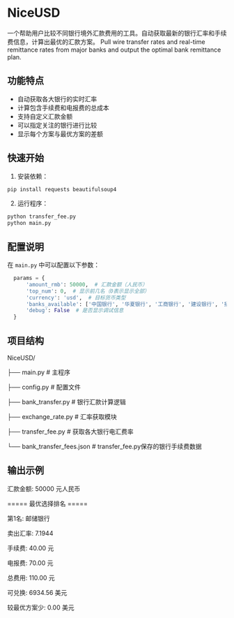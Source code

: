 # NiceUSD
一个帮助用户比较不同银行境外汇款费用的工具。自动获取最新的银行汇率和手续费信息，计算出最优的汇款方案。
Pull wire transfer rates and real-time remittance rates from major banks and output the optimal bank remittance plan.

## 功能特点

- 自动获取各大银行的实时汇率
- 计算包含手续费和电报费的总成本
- 支持自定义汇款金额
- 可以指定关注的银行进行比较
- 显示每个方案与最优方案的差额

## 快速开始

1. 安装依赖：
~~~bash
pip install requests beautifulsoup4
~~~
2. 运行程序：
~~~bash
python transfer_fee.py
python main.py
~~~

## 配置说明

在 `main.py` 中可以配置以下参数：
~~~python
  params = {
      'amount_rmb': 50000,  # 汇款金额（人民币）
      'top_num': 0,  # 显示前几名（0表示显示全部）
      'currency': 'usd',  # 目标货币类型
      'banks_available': ['中国银行', '华夏银行', '工商银行', '建设银行', '招商银行'],  # 指定要查询的银行列表，留空则查看前top_num个方案
      'debug': False  # 是否显示调试信息
  }
~~~

## 项目结构
NiceUSD/

├── main.py # 主程序

├── config.py # 配置文件

├── bank_transfer.py # 银行汇款计算逻辑

├── exchange_rate.py # 汇率获取模块

├── transfer_fee.py # 获取各大银行电汇费率

└── bank_transfer_fees.json # transfer_fee.py保存的银行手续费数据


## 输出示例

汇款金额: 50000 元人民币

===== 最优选择排名 =====

第1名: 邮储银行

卖出汇率: 7.1944

手续费: 40.00 元

电报费: 70.00 元

总费用: 110.00 元

可兑换: 6934.56 美元

较最优方案少: 0.00 美元

